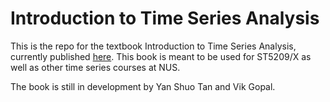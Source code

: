# Introduction to Time Series Analysis

This is the repo for the textbook Introduction to Time Series Analysis, currently published [here](https://yanshuo.quarto.pub/nus-ts-book/). This book is meant to be used for ST5209/X as well as other time series courses at NUS.

The book is still in development by Yan Shuo Tan and Vik Gopal.